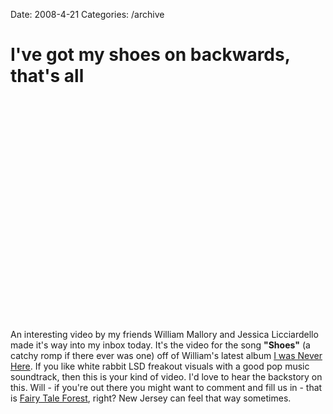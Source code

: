 Date: 2008-4-21
Categories: /archive

# I've got my shoes on backwards, that's all

<object classid="clsid:d27cdb6e-ae6d-11cf-96b8-444553540000" width="425" height="355" codebase="http://download.macromedia.com/pub/shockwave/cabs/flash/swflash.cab#version=6,0,40,0"><param name="wmode" value="transparent" /><param name="src" value="http://www.youtube.com/v/NAD5s4VmVqE&amp;hl=en" /><embed type="application/x-shockwave-flash" width="425" height="355" src="http://www.youtube.com/v/NAD5s4VmVqE&amp;hl=en" wmode="transparent"></embed></object>

An interesting video by my friends William Mallory and Jessica Licciardello made it's way into my inbox today.  It's the video for the song <strong>"Shoes"</strong> (a catchy romp if there ever was one) off of William's latest album <a href="http://phobos.apple.com/WebObjects/MZStore.woa/wa/viewAlbum?id=261486422&amp;s=143441">I was Never Here</a>.  If you like white rabbit LSD freakout visuals with a good pop music soundtrack, then this is your kind of video.  I'd love to hear the backstory on this.  Will - if you're out there you might want to comment and fill us in - that is <a href="http://www.google.com/url?sa=t&amp;ct=res&amp;cd=1&amp;url=http%3A%2F%2Fwww.youtube.com%2Fwatch%3Fv%3DLyiV9ujNp2c&amp;ei=2_0MSKHuJKf8igGYqvj7Ag&amp;usg=AFQjCNFJ21wJid1iRRYF5dB0BKduoYWZWQ&amp;sig2=vn42X1dMifHRcRtWFWERfg">Fairy Tale Forest</a>, right?  New Jersey can feel that way sometimes.
